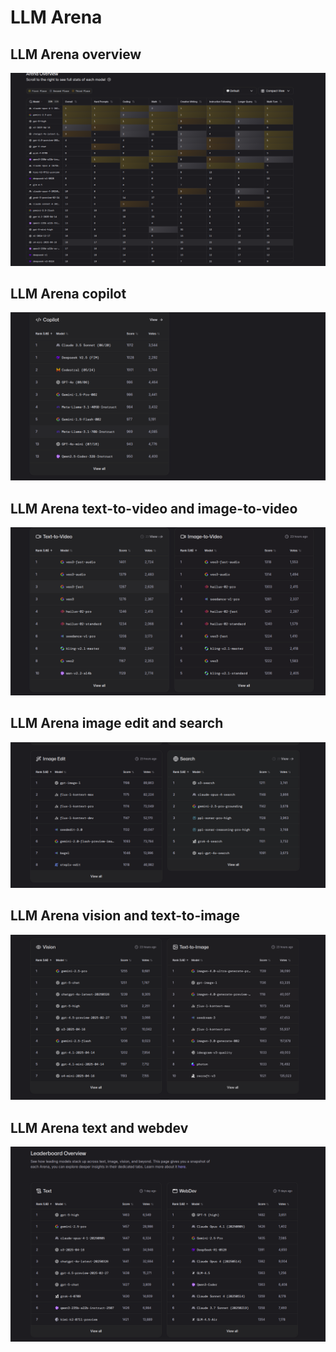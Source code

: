 # LLM Arena

## LLM Arena overview

![](../images/LLM-arena-overview.png)

## LLM Arena copilot

![](../images/LLM-arena-copilot.png)


## LLM Arena text-to-video and image-to-video

![](../images/LLM-arena-text-to-video-and-image-to-video.png)

## LLM Arena image edit and search

![](../images/LLM-arena-image-edit-search.png)


## LLM Arena vision and text-to-image

![](../images/LLM-arena-vision-and-text-to-image.png)

## LLM Arena text and webdev

![](../images/LLM-arena-text-and-webdev.png)

